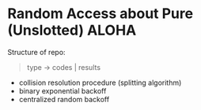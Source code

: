 # Random Access about Pure (Unslotted) ALOHA

Structure of repo:

> type -> codes | results

- collision resolution procedure (splitting algorithm)
- binary exponential backoff
- centralized random backoff
